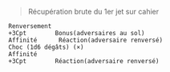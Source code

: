 > Récupération brute du 1er jet sur cahier
```
Renversement 
+3Cpt        Bonus(adversaires au sol)
Affinité      Réaction(adversaire renversé)
Choc (1d6 dégâts) (×)
Affinité 
+3Cpt        Réaction(adversaire renversé)
```
